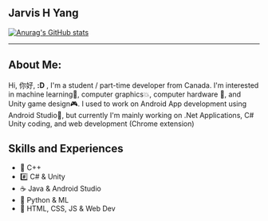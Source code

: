 ## Jarvis H Yang

[![Anurag's GitHub stats](https://github-readme-stats.vercel.app/api?username=JARVIS843)](https://github.com/anuraghazra/github-readme-stats)

---
## About Me:
Hi, 你好, **:D** , I'm a student / part-time developer from Canada. I'm interested in machine learning🤖, computer graphics💥, computer hardware 💾, and Unity game design🎮. I used to work on Android App development using Android Studio📱, but currently I'm mainly working on .Net Applications, C# Unity coding, and web development (Chrome extension)

## Skills and Experiences
- 📖 C++
- #️⃣ C# & Unity
- ☕ Java & Android Studio
- 🐍 Python & ML
- 📱 HTML, CSS, JS & Web Dev
